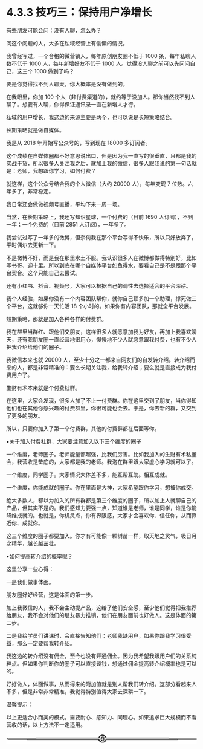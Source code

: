 # 4.3.3 技巧三：保持用户净增长

有些朋友可能会问：没有人聊，怎么办？

问这个问题的人，大多在私域经营上有偷懒的情况。

我曾经写过，一个合格的微营销人，每年原创朋友圈不低于 1000 条，每年私聊人数不低于 1000 人，每年新增好友不低于 1000 人。觉得没人聊之前可以先问问自己，这三个 1000 做到了吗？

要是你觉得找不到人聊天，你大概率是没有做到的。

在我眼里，你加 100 个人（非付费渠道的），就约等于没加人。那你当然找不到人聊了。想要有人聊，你得保证通讯录一直在新增人才行。

私域的用户增长，我这边的来源主要是两个，也可以说是长短策略结合。

长期策略就是做自媒体。

我是从 2018 年开始写公众号的，写到现在 18000 多订阅者。

这个成绩在自媒体圈都不好意思说出口，但是因为我一直写的很垂直，且都是我的实战干货，所以很多人关注我之后，就加上我的微信，很多人跟我说的第一句话就是：老师，我想跟你学习，如何付费？

就这样，这个公众号结合我的个人微信（大约 20000 人），每年变现 7 位数。六年多了，非常稳定。

我日常还会做做视频号直播，平均下来一周一场。

当然，在长期策略上，我还写知识星球，一个付费的（目前 1690 人订阅），不到一年；一个免费的（目前 2851 人订阅），一年多了。

我尝试过写了一年多的微博，但奈何我在那个平台写得不快乐，所以只好放弃了，平时偶尔去更新一下。

不是微博不好，而是我在那里水土不服。我认识很多人在微博都做得特别好，比如写书哥、迎十里。所以到底在哪个自媒体平台如鱼得水，要看自己是不是跟那个平台契合。这个只能自己去尝试。

还有小红书、抖音、视频号，大家可以根据自己的调性去选择适合的平台深耕。

我个人经验，如果你没有一个内容团队帮你，就你自己顶多加一个助理，撑死做三个平台，这就够你一天忙活 18 个小时的。如果你有内容团队，那就全平台发展。

短期策略，那就是加入各种各样的付费群。

我在群里当群红、跟他们交朋友，这样很多人就愿意加我为好友，再加上我喜欢聊天，还有我朋友圈一直经营地很用心，慢慢地不少人就愿意跟我付费，也有不少人把我介绍给他们的圈子。

我微信本来也就 20000 人，至少十分之一都来自网友们的自发转介绍。转介绍而来的人，都是非常精准的：要么长期关注我，给我转介绍；要么就是直接成为我付费用户了。

生财有术本来就是个付费社群。

在这里，大家会发现，很多人加了不止一付费群。你在这里交到了朋友，当你得知他们也在其他你感兴趣的付费群里，你很可能也会去。于是，你去新的群，又交到了更多的朋友。

所以，只要你加入了第一个付费群，其他的付费群都在后面等你。

•关于加入付费社群，大家要注意加入以下三个维度的圈子

一个维度，老师圈子。老师能量都超强，比我们厉害。比如我加入的生财有术私董会，我营收是垫底的，大家都是我的老师。我泡在群里跟大家虚心学习就可以了。

一个维度，同学圈子。大家情况大体差不多，能互帮互助。相互成就。

一个维度，你能成就的圈子。你在里面是大神，大家希望跟你学习，想被你成交。

绝大多数人，都以为加入的所有群都是第三个维度的圈子，所以加上人就聊自己的产品，但其实不是的。我们感知力要强一点，知道谁是老师，谁是同学，谁是你能降维成就的。也就是，你机灵点，你有界限感，大家才会喜欢你、信任你，从而靠近你、成就你。

这三个维度的圈子都要加入。你才有可能像一颗树苗一样，取天地之灵气，吸日月之精华，越长越茁壮。

•如何提高转介绍的概率呢？

这里分享一些心得：

一是我们做事体面。

朋友圈好好经营，这是体面的第一步。

加上我微信的人，我不会主动提产品，这给了他们安全感，至少他们觉得把我推荐给朋友，我不会对他们的朋友暴力推销，他们在朋友面前也好做人。这是体面的第二步。

二是我给学员们讲课时，会直接告知他们：老师我缺用户，如果你跟我学习很受益，那么一定要帮我转介绍。

我这边的转介绍没有佣金，至今也没有开通佣金。因为我希望我跟用户们的关系纯粹点。但如果你判断你的圈子可以直接谈钱，想通过佣金提高转介绍概率也是可以的。

好好做人，体面做事，从而得来的附加值就是别人帮我们转介绍。这部分看起来人不多，但是非常非常精准，我觉得特别值得大家去深耕一下。

温馨提示：

以上更适合小而美的模式。需要耐心、感知力、同理心。如果追求巨大规模而不看营收的话，以上方法不一定适用。

![](img/2353e49c541c9280d72f015ad0b89ff5.png)